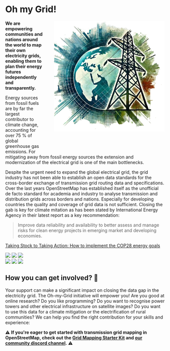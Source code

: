 # Oh my Grid!

<div style="float: right; margin-left: 15px; margin-bottom: 60px;">
  <img src="images/logo.png" class="img-border" style="float: right; margin-left: 20px;" width="350">
</div>

**We are empowering communities and nations around the world to map their own electricity grids, enabling them to plan their energy futures independently and transparently.** <br>

Energy sources from fossil fuels are by far the largest contributor to climate change, accounting for over 75 % of global greenhouse gas emissions. For mitigating away from fossil energy sources the extension and modernization of the electrical grid is one of the main bottlenecks. 

Despite the urgent need to expand the global electrical grid, the grid industry has not been able to establish an open data standards for the cross-border exchange of transmission grid routing data and specifications. Over the last years OpenStreetMap has established itself as the unofficial de facto standard for academia and industry to analyse transmission and distribution grids across borders and nations. Especially for developing countries the quality and coverage of grid data is not sufficient. Closing the gab is key for climate mitation as has been stated by International Energy Agency in their latest report as a key recommendation: 
> Improve data reliability and availability to better assess and manage risks for clean energy projects in emerging market and developing economies.

[Taking Stock to Taking Action: How to implement the COP28 energy goals](https://iea.blob.core.windows.net/assets/f2f6dbe0-ee3d-4ffc-ac8b-b811a868b9b1/FromTakingStocktoTakingAction.pdf)

[![](https://badgen.net/badge/See/Wiki/A2CDAE?scale=1.6)](https://wiki.openstreetmap.org/wiki/Organised_Editing/Activities/Oh_my_grid_initiative) [![](https://badgen.net/badge/Follow/Tutorial/A2CDAE?scale=1.6)](https://open-energy-transition.github.io/Oh-my-Grid/starter-kit/) [![](https://badgen.net/badge/Join/DiscordGroup/A2CDAE?scale=1.6)](https://discord.gg/a5znpdFWfD)  
[![](https://badgen.net/badge/Use/Tools/A2CDAE?scale=1.6)](https://open-energy-transition.github.io/Oh-my-Grid!/tools/) [![](https://badgen.net/badge/Find/AwesomeList/A2CDAE?scale=1.6)](https://github.com/open-energy-transition/Awesome-Electric-Grid-Mapping) [![](https://badgen.net/badge/Icon/Contribute/A2CDAE?scale=1.6&label=%F0%9F%9A%80)](https://open-energy-transition.github.io/Oh-my-Grid!/contributing/)

## How you can get involved? :checkered_flag:
Your support can make a significant impact on closing the data gap in the electricity grid. The Oh-my-Grid initiative will empower you! Are you good at online research? Do you like programming? Do you want to recognise power towers and other electrical infrastructure on satellite images? Do you want to use this data for a climate mitigation or the electrification of rural communities? We can help you find the right contribution for your skills and experience:


⚠️ **If you're eager to get started with transmission grid mapping in OpenStreetMap, check out the [Grid Mapping Starter Kit](https://github.com/open-energy-transition/grid-mapping-starter-kit) and [our community discord channel](https://discord.gg/a5znpdFWfD).** ⚠️
